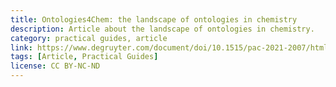 ```yaml
---
title: Ontologies4Chem: the landscape of ontologies in chemistry
description: Article about the landscape of ontologies in chemistry.
category: practical guides, article
link: https://www.degruyter.com/document/doi/10.1515/pac-2021-2007/html
tags: [Article, Practical Guides]
license: CC BY-NC-ND
---
```

